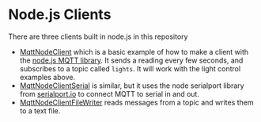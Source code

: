 # Node.js Clients

There are three clients built in node.js in this repository
* [MqttNodeClient]({{codeurl.main}}/node-clients/MqttNodeClient/) which is a basic example of how to make a client with the [node.js MQTT library](https://www.npmjs.com/package/mqtt). It sends a reading every few seconds, and subscribes to a topic called `lights`. It will work with the light control examples above.  
* [MqttNodeClientSerial]({{codeurl.main}}/node-clients/MqttNodeClientSerial/) is similar, but it uses the node serialport library from [serialport.io](https://serialport.io/docs) to connect MQTT to serial in and out.
* [MqttNodeClientFileWriter]({{codeurl.main}}/node-clients/MqttNodeClientFileWriter/) reads messages from a topic and writes them to a text file.
